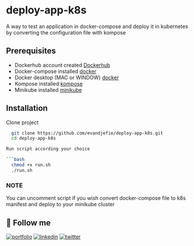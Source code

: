 # deploy-app-k8s
A way to test an application in docker-compose and deploy it in kubernetes by converting the configuration file with kompose

## Prerequisites

- Dockerhub account created [Dockerhub](https://hub.docker.com/)
- Docker-compose installed [docker](https://docs.docker.com/compose/install/)
- Docker desktop (MAC or WINDOW) [docker](https://docs.docker.com/get-docker/)
- Kompose installed [kompose](https://kompose.io/installation/)
- Minikube installed [minikube](https://minikube.sigs.k8s.io/docs/start/)


## Installation

Clone project

```bash
  git clone https://github.com/evandjefie/deploy-app-k8s.git
  cd deploy-app-k8s

Run script according your choice

```bash
  chmod +x run.sh
  ./run.sh
```

### NOTE

You can uncomment script if you wish convert docker-compose file to k8s manifest and deploy to your minikube cluster

## 🔗 Follow me
[![portfolio](https://img.shields.io/badge/my_portfolio-000?style=for-the-badge&logo=ko-fi&logoColor=white)](https://evandjefie.my.canva.site)
[![linkedin](https://img.shields.io/badge/linkedin-0A66C2?style=for-the-badge&logo=linkedin&logoColor=white)](https://www.linkedin.com/in/evan-djefie)
[![twitter](https://img.shields.io/badge/twitter-1DA1F2?style=for-the-badge&logo=twitter&logoColor=white)](https://twitter.com/EvanDjefie)